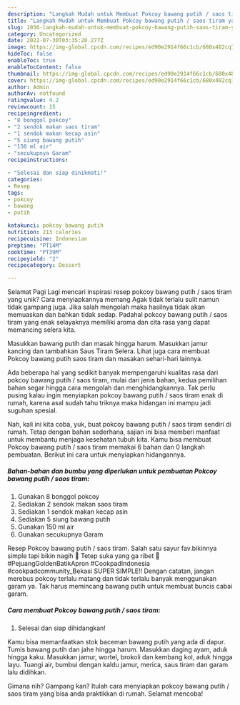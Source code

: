 ```yaml
---
description: "Langkah Mudah untuk Membuat Pokcoy bawang putih / saos tiram yang Enak, Sempurna"
title: "Langkah Mudah untuk Membuat Pokcoy bawang putih / saos tiram yang Enak, Sempurna"
slug: 1036-langkah-mudah-untuk-membuat-pokcoy-bawang-putih-saos-tiram-yang-enak-sempurna
category: Uncategorized
date: 2022-07-30T03:35:20.277Z
image: https://img-global.cpcdn.com/recipes/ed90e2914f66c1cb/680x482cq70/pokcoy-bawang-putih-saos-tiram-foto-resep-utama.jpg
hideToc: false
enableToc: true
enableTocContent: false
thumbnail: https://img-global.cpcdn.com/recipes/ed90e2914f66c1cb/680x482cq70/pokcoy-bawang-putih-saos-tiram-foto-resep-utama.jpg
cover: https://img-global.cpcdn.com/recipes/ed90e2914f66c1cb/680x482cq70/pokcoy-bawang-putih-saos-tiram-foto-resep-utama.jpg
author: Admin
authorAv: notfound
ratingvalue: 4.2
reviewcount: 15
recipeingredient:
- "8 bonggol pokcoy"
- "2 sendok makan saos tiram"
- "1 sendok makan kecap asin"
- "5 siung bawang putih"
- "150 ml air"
- "secukupnya Garam"
recipeinstructions:

- "Selesai dan siap dinikmati!"
categories:
- Resep
tags:
- pokcoy
- bawang
- putih

katakunci: pokcoy bawang putih 
nutrition: 213 calories
recipecuisine: Indonesian
preptime: "PT14M"
cooktime: "PT39M"
recipeyield: "2"
recipecategory: Dessert

---
```



Selamat Pagi Lagi mencari inspirasi resep pokcoy bawang putih / saos tiram yang unik? Cara menyiapkannya memang Agak tidak terlalu sulit namun tidak gampang juga. Jika salah mengolah maka hasilnya tidak akan memuaskan dan bahkan tidak sedap. Padahal pokcoy bawang putih / saos tiram yang enak selayaknya memiliki aroma dan cita rasa yang dapat memancing selera kita.


Masukkan bawang putih dan masak hingga harum. Masukkan jamur kancing dan tambahkan Saus Tiram Selera. Lihat juga cara membuat Pokcoy bawang putih saos tiram dan masakan sehari-hari lainnya.

Ada beberapa hal yang sedikit banyak mempengaruhi kualitas rasa dari pokcoy bawang putih / saos tiram, mulai dari jenis bahan, kedua pemilihan bahan segar hingga cara mengolah dan menghidangkannya. Tak perlu pusing kalau ingin menyiapkan pokcoy bawang putih / saos tiram enak di rumah, karena asal sudah tahu triknya maka hidangan ini mampu jadi suguhan spesial.


Nah, kali ini kita coba, yuk, buat pokcoy bawang putih / saos tiram sendiri di rumah. Tetap dengan bahan sederhana, sajian ini bisa memberi manfaat untuk membantu menjaga kesehatan tubuh kita. Kamu bisa membuat Pokcoy bawang putih / saos tiram memakai 6 bahan dan 0 langkah pembuatan. Berikut ini cara untuk menyiapkan hidangannya.

<!--inarticleads1-->

##### Bahan-bahan dan bumbu yang diperlukan untuk pembuatan Pokcoy bawang putih / saos tiram:

1. Gunakan 8 bonggol pokcoy
1. Sediakan 2 sendok makan saos tiram
1. Sediakan 1 sendok makan kecap asin
1. Sediakan 5 siung bawang putih
1. Gunakan 150 ml air
1. Gunakan secukupnya Garam


Resep Pokcoy bawang putih / saos tiram. Salah satu sayur fav.bikinnya simple tapi bikin nagih 🥰 Tetep suka yang ga ribet 🤣 #PejuangGoldenBatikApron #CookpadIndonesia #cookpadcommunity_Bekasi SUPER SIMPLE!! Dengan catatan, jangan merebus pokcoy terlalu matang dan tidak terlalu banyak menggunakan garam ya. Tak harus memincang bawang putih untuk membuat buncis cabai garam. 

<!--inarticleads2-->

##### Cara membuat Pokcoy bawang putih / saos tiram:


1. Selesai dan siap dihidangkan!

Kamu bisa memanfaatkan stok baceman bawang putih yang ada di dapur. Tumis bawang putih dan jahe hingga harum. Masukkan daging ayam, aduk hingga kaku. Masukkan jamur, wortel, brokoli dan kembang kol, aduk hingga layu. Tuangi air, bumbui dengan kaldu jamur, merica, saus tiram dan garam lalu didihkan. 

Gimana nih? Gampang kan? Itulah cara menyiapkan pokcoy bawang putih / saos tiram yang bisa anda praktikkan di rumah. Selamat mencoba!

